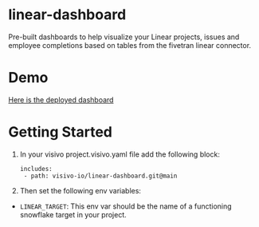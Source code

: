 # linear-dashboard
Pre-built dashboards to help visualize your Linear projects, issues and employee completions based on tables from the fivetran linear connector. 

# Demo

[Here is the deployed dashboard](https://visivo-linear-dashboard.netlify.app/)

# Getting Started 
1. In your visivo project.visivo.yaml file add the following block:
   ```
   includes:
    - path: visivo-io/linear-dashboard.git@main
   ```
2. Then set the following env variables:

  - `LINEAR_TARGET`: This env var should be the name of a functioning snowflake target in your project. 
